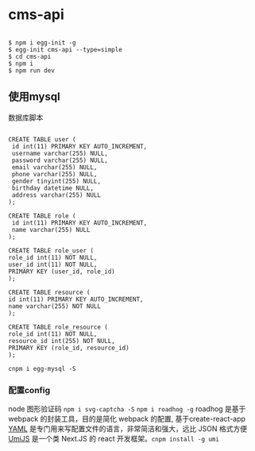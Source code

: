 # cms-api

```npm

$ npm i egg-init -g
$ egg-init cms-api --type=simple
$ cd cms-api
$ npm i
$ npm run dev

```

## 使用mysql

数据库脚本

```mysql

CREATE TABLE user (
 id int(11) PRIMARY KEY AUTO_INCREMENT,
 username varchar(255) NULL,
 password varchar(255) NULL,
 email varchar(255) NULL,
 phone varchar(255) NULL,
 gender tinyint(255) NULL,
 birthday datetime NULL,
 address varchar(255) NULL
);

CREATE TABLE role (
 id int(11) PRIMARY KEY AUTO_INCREMENT,
 name varchar(255) NULL
);

CREATE TABLE role_user (
role_id int(11) NOT NULL,
user_id int(11) NOT NULL,
PRIMARY KEY (user_id, role_id)
);

CREATE TABLE resource (
id int(11) PRIMARY KEY AUTO_INCREMENT,
name varchar(255) NOT NULL
);

CREATE TABLE role_resource (
role_id int(11) NOT NULL,
resource_id int(255) NOT NULL,
PRIMARY KEY (role_id, resource_id)
);

```

```npm
cnpm i egg-mysql -S
```

### 配置config

node 图形验证码 `npm i svg-captcha -S`
`npm i roadhog -g` roadhog 是基于 webpack 的封装工具，目的是简化 webpack 的配置, 基于create-react-app
[YAML](http://nodeca.github.io/js-yaml/) 是专门用来写配置文件的语言，非常简洁和强大，远比 JSON 格式方便
[UmiJS](https://umijs.org/zh/guide/) 是一个类 Next.JS 的 react 开发框架。`cnpm install -g umi`
